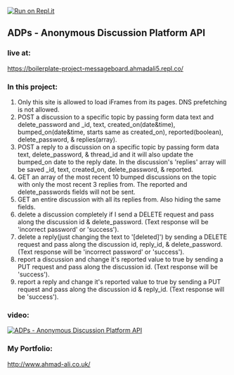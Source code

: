 [![Run on Repl.it](https://repl.it/badge/github/aa947/boilerplate-project-messageboard)](https://repl.it/github/aa947/boilerplate-project-messageboard)

## ADPs - Anonymous Discussion Platform API

### live at:
https://boilerplate-project-messageboard.ahmadali5.repl.co/

### In this project: 
<p> 
<ol>
<li>
Only this site is allowed to load iFrames from its pages.
DNS prefetching is not allowed. </li>
<li>
POST a discussion to a specific topic by passing form data text and delete_password and _id, text, created_on(date&time), bumped_on(date&time, starts same as created_on), reported(boolean), delete_password, & replies(array). </li>
 <li> POST a reply to a discussion on a specific topic by passing form data text, delete_password, & thread_id and it will also update the bumped_on date to the reply date. In the discussion's 'replies' array will be saved _id, text, created_on, delete_password, & reported. </li>
<li> GET an array of the most recent 10 bumped discussions on the topic with only the most recent 3 replies from. The reported and delete_passwords fields will not be sent. </li>
<li> GET an entire discussion with all its replies from. Also hiding the same fields. </li>
<li> delete a discussion completely if I send a DELETE request and pass along the discussion id & delete_password. (Text response will be 'incorrect password' or 'success'). </li>
<li> delete a reply(just changing the text to '[deleted]') by sending a DELETE request and pass along the discussion id, reply_id, & delete_password. (Text response will be 'incorrect password' or 'success'). </li>
<li> report a discussion and change it's reported value to true by sending a PUT request and pass along the discussion id. (Text response will be 'success'). </li>
<li> report a reply and change it's reported value to true by sending a PUT request and pass along the discussion id & reply_id. (Text response will be 'success'). </li>
</ol>
</p>

### video:
[![ADPs - Anonymous Discussion Platform API](http://img.youtube.com/vi/NOMaLRIXXJM/0.jpg)](http://www.youtube.com/watch?v=NOMaLRIXXJM "ADPs - Anonymous Discussion Platform API")

### My Portfolio:
http://www.ahmad-ali.co.uk/
